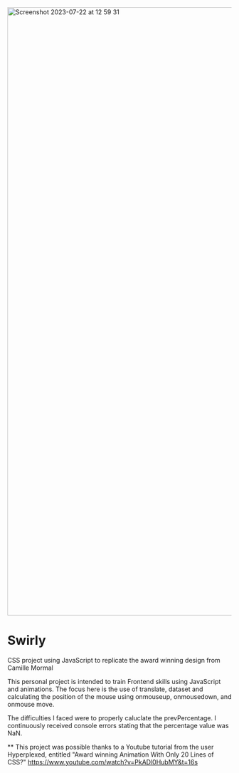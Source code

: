 <img width="1367" alt="Screenshot 2023-07-22 at 12 59 31" src="https://github.com/JABnat/Swirly/assets/109919004/25a209f8-bdca-4e76-ba16-6234a7251078">

# Swirly

CSS project using JavaScript to replicate the award winning design from Camille Mormal

This personal project is intended to train Frontend skills using JavaScript and animations. 
The focus here is the use of translate, dataset and calculating the position of the mouse using onmouseup, onmousedown, and onmouse move. 

The difficulties I faced were to properly caluclate the prevPercentage. I continuously received console errors stating that the percentage value was NaN. 



** This project was possible thanks to a Youtube tutorial from the user Hyperplexed, entitled "Award winning Animation With Only 20 Lines of CSS?"
https://www.youtube.com/watch?v=PkADl0HubMY&t=16s
